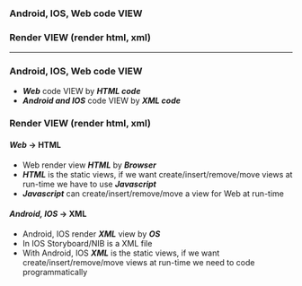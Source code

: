 
### Android, IOS, Web code VIEW
### Render VIEW (render html, xml)
-----------------------------

### Android, IOS, Web code VIEW
  - ***Web*** code VIEW by ***HTML code***
  - ***Android and IOS*** code VIEW by ***XML code***

### Render VIEW (render html, xml)
#### ***Web*** -> HTML
  - Web render view ***HTML*** by ***Browser***
  - ***HTML*** is the static views, if we want create/insert/remove/move views at run-time we have to use ***Javascript***
  - ***Javascript*** can create/insert/remove/move a view for Web at run-time
    
#### ***Android, IOS*** -> XML
  - Android, IOS render ***XML*** view by ***OS***
  - In IOS Storyboard/NIB is a XML file
  - With Android, IOS  ***XML*** is the static views, if we want create/insert/remove/move views at run-time we need to code programmatically
